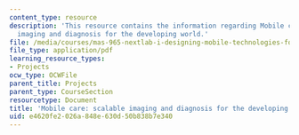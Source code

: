 ```yaml
---
content_type: resource
description: 'This resource contains the information regarding Mobile care: scalable
  imaging and diagnosis for the developing world.'
file: /media/courses/mas-965-nextlab-i-designing-mobile-technologies-for-the-next-billion-users-fall-2008/e4620fe2026a848e630d50b838b7e340_MITMAS_965F08_moca_final.pdf
file_type: application/pdf
learning_resource_types:
- Projects
ocw_type: OCWFile
parent_title: Projects
parent_type: CourseSection
resourcetype: Document
title: 'Mobile care: scalable imaging and diagnosis for the developing world'
uid: e4620fe2-026a-848e-630d-50b838b7e340
---
```

